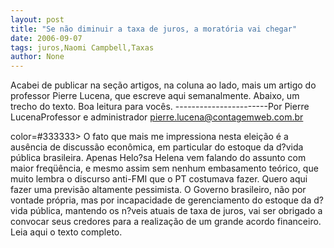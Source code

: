 ```yaml
---
layout: post
title: "Se não diminuir a taxa de juros, a moratória vai chegar"
date: 2006-09-07
tags: juros,Naomi Campbell,Taxas
author: None
---
```

Acabei de publicar na seção artigos, na coluna ao lado, mais um artigo do professor Pierre Lucena, que escreve aqui semanalmente. Abaixo, um trecho do texto.
Boa leitura para vocês.
-----------------------Por Pierre LucenaProfessor e administrador pierre.lucena@contagemweb.com.br

 color=#333333>
O fato que mais me impressiona nesta eleição é a ausência de discussão econômica, em particular do estoque da d?vida pública brasileira. Apenas Helo?sa Helena vem falando do assunto com maior freqüência, e mesmo assim sem nenhum embasamento teórico, que muito lembra o discurso anti-FMI que o PT costumava fazer.
Quero aqui fazer uma previsão altamente pessimista. O Governo brasileiro, não por vontade própria, mas por incapacidade de gerenciamento do estoque da d?vida pública, mantendo os n?veis atuais de taxa de juros, vai ser obrigado a convocar seus credores para a realização de um grande acordo financeiro.
Leia aqui o texto completo. 